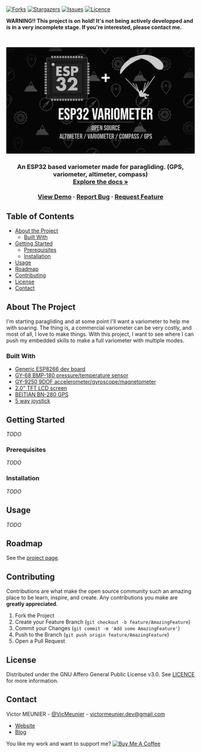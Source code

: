 <!-- PROJECT SHIELDS -->
<!--
*** I'm using markdown "reference style" links for readability.
*** Reference links are enclosed in brackets [ ] instead of parentheses ( ).
*** See the bottom of this document for the declaration of the reference variables
*** for contributors-url, forks-url, etc. This is an optional, concise syntax you may use.
*** https://www.markdownguide.org/basic-syntax/#reference-style-links
-->
<!--[![Contributors][contributors-shield]][contributors-url]-->
[![Forks][forks-shield]][forks-url]
[![Stargazers][stars-shield]][stars-url]
[![Issues][issues-shield]][issues-url]
[![Licence][license-shield]][license-url]

**WARNING!! This project is on hold! It's not being actively developped and is in a very incomplete stage. If you're interested, please contact me.**

<!-- PROJECT LOGO -->
<br />
<p align="center">
  <a href="https://github.com/MrEliptik/variometer">
    <img src="MEDIAS/vario_banner.png" alt="Logo" width="800">
  </a>

  <h3 align="center"Variometer</h3>

  <p align="center">
   An ESP32 based variometer made for paragliding. (GPS, variometer, altimeter, compass)
    <br />
    <a href="https://github.com/MrEliptik/variometer/wiki"><strong>Explore the docs »</strong></a>
    <br />
    <br />
    <a href="">View Demo</a>
    ·
    <a href="https://github.com/MrEliptik/variometer/issues">Report Bug</a>
    ·
    <a href="https://github.com/MrEliptik/variometer/issues">Request Feature</a>
  </p>
</p>


<!-- TABLE OF CONTENTS -->
## Table of Contents

* [About the Project](#about-the-project)
  * [Built With](#built-with)
* [Getting Started](#getting-started)
  * [Prerequisites](#prerequisites)
  * [Installation](#installation)
* [Usage](#usage)
* [Roadmap](#roadmap)
* [Contributing](#contributing)
* [License](#license)
* [Contact](#contact)


<!-- ABOUT THE PROJECT -->
## About The Project

I'm starting paragliding and at some point I'll want a variometer to help me with soaring. The thing is, a commercial variometer can be very costly, and most of all, I love to make things. With this project, I want to see where I can push my embedded skills to make a full variometer with multiple modes. 

### Built With

- [Generic ESP8266 dev board]()
- [GY-68 BMP-180 pressure/temperature sensor](https://fr.aliexpress.com/item/32974445995.html?spm=a2g0s.9042311.0.0.27426c37v9jqwu)
- [GY-9250 9DOF accelerometer/gyroscope/magnetometer](https://fr.aliexpress.com/item/32657047350.html?spm=a2g0o.productlist.0.0.71877b5fs1ykll&algo_pvid=a9503d7c-d666-4761-9f6f-1a5cf54e499b&algo_expid=a9503d7c-d666-4761-9f6f-1a5cf54e499b-2&btsid=0b0a187916025200564147019ec887&ws_ab_test=searchweb0_0,searchweb201602_,searchweb201603_)
- [2.0" TFT LCD screen](https://fr.aliexpress.com/item/33012793224.html?spm=a2g0w.search0302.3.8.75f62fb68GrkRi&ws_ab_test=searchweb0_0,searchweb201602_0,searchweb201603_0,ppcSwitch_0&algo_pvid=bfeaa64b-7135-4d79-a3ac-2a1fbdff3feb&algo_expid=bfeaa64b-7135-4d79-a3ac-2a1fbdff3feb-1)
- [BEITIAN BN-280 GPS](https://fr.aliexpress.com/item/33028598418.html?spm=a2g0s.9042311.0.0.27426c37v9jqwu)
- [5 way joystick](https://fr.aliexpress.com/item/32904543849.html?spm=a2g0s.9042311.0.0.27426c37YqAQKb)


<!-- GETTING STARTED -->
## Getting Started

*TODO*

### Prerequisites

*TODO*

### Installation

*TODO*


<!-- USAGE EXAMPLES -->
## Usage

*TODO*

<!-- ROADMAP -->
## Roadmap

See the [project page](https://github.com/MrEliptik/variometer/projects).


<!-- CONTRIBUTING -->
## Contributing

Contributions are what make the open source community such an amazing place to be learn, inspire, and create. Any contributions you make are **greatly appreciated**.

1. Fork the Project
2. Create your Feature Branch (`git checkout -b feature/AmazingFeature`)
3. Commit your Changes (`git commit -m 'Add some AmazingFeature'`)
4. Push to the Branch (`git push origin feature/AmazingFeature`)
5. Open a Pull Request


<!-- LICENSE -->
## License

Distributed under the GNU Affero General Public License v3.0. See [LICENCE](LICENCE) for more information.

<!-- CONTACT -->
## Contact

Victor MEUNIER - [@VicMeunier](https://twitter.com/VicMeunier) - victormeunier.dev@gmail.com

- [Website](https://www.victormeunier.com)
- [Blog](https://blog.victormeunier.com)


You like my work and want to support me? 
<a href="https://www.buymeacoffee.com/mreliptik" target="_blank"><img src="https://bmc-cdn.nyc3.digitaloceanspaces.com/BMC-button-images/custom_images/orange_img.png" alt="Buy Me A Coffee" style="height: auto !important;width: auto !important;" ></a>


<!-- MARKDOWN LINKS & IMAGES -->
<!-- https://www.markdownguide.org/basic-syntax/#reference-style-links -->
[contributors-shield]: https://img.shields.io/github/contributors/MrEliptik/variomete.svg?style=flat-square
[contributors-url]: https://github.com/MrEliptik/variometer/graphs/contributors
[forks-shield]: https://img.shields.io/github/forks/MrEliptik/variometer
[forks-url]: https://github.com/MrEliptik/variometer/network/members
[stars-shield]: https://img.shields.io/github/stars/MrEliptik/variometer
[stars-url]: https://github.com/MrEliptik/variometer/stargazers
[issues-shield]: 	https://img.shields.io/github/issues/MrEliptik/variometer
[issues-url]: https://github.com/MrEliptik/variometer/issues
[license-shield]: https://img.shields.io/github/license/MrEliptik/variometer
[license-url]: https://github.com/MrEliptik/variometer/blob/main/LICENSE
